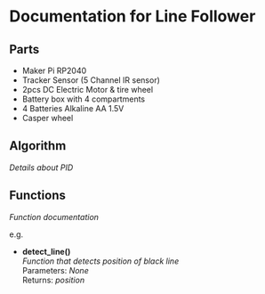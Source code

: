 # Documentation for Line Follower

## Parts
* Maker Pi RP2040
* Tracker Sensor (5 Channel IR sensor)
* 2pcs DC Electric Motor & tire wheel
* Battery box with 4 compartments
* 4 Batteries Alkaline AA 1.5V
* Casper wheel


## Algorithm
*Details about PID*

## Functions
*Function documentation*

e.g.  
- **detect_line()**  
*Function that detects position of black line*  
Parameters: *None*  
Returns: *position*  
